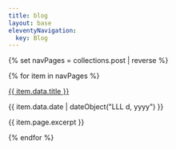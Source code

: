 ```yaml
---
title: blog
layout: base
eleventyNavigation:
  key: Blog
---
```

<section class="blog-feed">

{% set navPages = collections.post | reverse %}

{% for item in navPages %}
<article class="blog-post">
<div class="post-title"><a href="{{ item.url }}">{{ item.data.title }}</a></div>
<p class="post-date">{{ item.data.date | dateObject("LLL d, yyyy") }}</p>
<p class="post-excerpt">{{ item.page.excerpt }}</p>
</article>
{% endfor %}

</section>   



